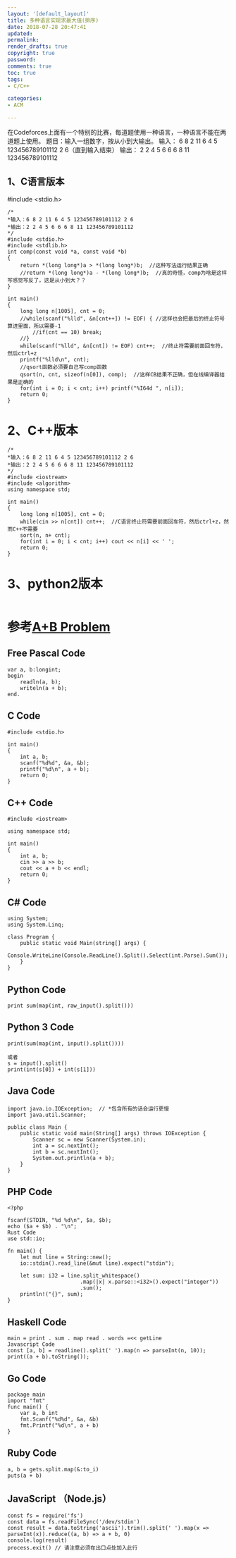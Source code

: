 ```yaml
---
layout: '[default_layout]'   
title: 多种语言实现求最大值(排序)           
date: 2018-07-28 20:47:41  
updated: 
permalink: 
render_drafts: true
copyright: true
password: 
comments: true
toc: true                  
tags:                        
- C/C++

categories:                  
- ACM

---
```

在Codeforces上面有一个特别的比赛，每道题使用一种语言，一种语言不能在两道题上使用。
题目：输入一组数字，按从小到大输出。
输入： 6 8 2 11 6 4 5 123456789101112 2 6（直到输入结束）
输出： 2 2 4 5 6 6 6 8 11 123456789101112
<!--more-->

## 1、C语言版本
#include <stdio.h>
```
/*
*输入：6 8 2 11 6 4 5 123456789101112 2 6
*输出：2 2 4 5 6 6 6 8 11 123456789101112
*/
#include <stdio.h>
#include <stdlib.h>
int comp(const void *a, const void *b)
{
    return *(long long*)a > *(long long*)b;  //这种写法运行结果正确
    //return *(long long*)a - *(long long*)b;  //真的奇怪，comp为啥是这样写感觉写反了，这是从小到大？？
}

int main()
{
    long long n[1005], cnt = 0;
    //while(scanf("%lld", &n[cnt++]) != EOF) { //这样也会把最后的终止符号算进里面，所以需要-1
        //if(cnt == 10) break;
    //}
    while(scanf("%lld", &n[cnt]) != EOF) cnt++;  //终止符需要前面回车符，然后ctrl+z
    printf("%lld\n", cnt);
    //qsort函数必须要自己写comp函数
    qsort(n, cnt, sizeof(n[0]), comp);  //这样CB结果不正确，但在线编译器结果是正确的
    for(int i = 0; i < cnt; i++) printf("%I64d ", n[i]);
    return 0;
}

```

# 2、C++版本
```
/*
*输入：6 8 2 11 6 4 5 123456789101112 2 6
*输出：2 2 4 5 6 6 6 8 11 123456789101112
*/
#include <iostream>
#include <algorithm>
using namespace std;

int main()
{
    long long n[1005], cnt = 0;
    while(cin >> n[cnt]) cnt++;  //C语言终止符需要前面回车符，然后ctrl+z，然而C++不需要
    sort(n, n+ cnt);
    for(int i = 0; i < cnt; i++) cout << n[i] << ' ';
    return 0;
}
```

# 3、python2版本
```
```

# 参考[A+B Problem](https://vijos.org/p/1000)
## Free Pascal Code
```
var a, b:longint;
begin
    readln(a, b);
    writeln(a + b);
end.
```

## C Code
```
#include <stdio.h>

int main()
{
    int a, b;
    scanf("%d%d", &a, &b);
    printf("%d\n", a + b);
    return 0;
}
```

## C++ Code
```
#include <iostream>

using namespace std;

int main()
{
    int a, b;
    cin >> a >> b;
    cout << a + b << endl;
    return 0;
}
```

## C# Code
```
using System;
using System.Linq;

class Program {
    public static void Main(string[] args) {
        Console.WriteLine(Console.ReadLine().Split().Select(int.Parse).Sum());
    }
}
```

## Python Code
```
print sum(map(int, raw_input().split()))
```

## Python 3 Code
```
print(sum(map(int, input().split())))

或者
s = input().split()
print(int(s[0]) + int(s[1]))
```

## Java Code
```
import java.io.IOException;  // *包含所有的话会运行更慢
import java.util.Scanner;

public class Main {
    public static void main(String[] args) throws IOException {
        Scanner sc = new Scanner(System.in);
        int a = sc.nextInt();
        int b = sc.nextInt();
        System.out.println(a + b);
    }
}
```

## PHP Code
```
<?php

fscanf(STDIN, "%d %d\n", $a, $b);
echo ($a + $b) . "\n";
Rust Code
use std::io;
 
fn main() {
    let mut line = String::new();
    io::stdin().read_line(&mut line).expect("stdin");
 
    let sum: i32 = line.split_whitespace()
                       .map(|x| x.parse::<i32>().expect("integer"))
                       .sum(); 
    println!("{}", sum);
}
```

## Haskell Code
```
main = print . sum . map read . words =<< getLine
Javascript Code
const [a, b] = readline().split(' ').map(n => parseInt(n, 10));
print((a + b).toString());
```

## Go Code
```
package main
import "fmt"
func main() {
    var a, b int
    fmt.Scanf("%d%d", &a, &b)
    fmt.Printf("%d\n", a + b)
}
```

## Ruby Code
```
a, b = gets.split.map(&:to_i)
puts(a + b)
```

## JavaScript （Node.js）
```
const fs = require('fs')
const data = fs.readFileSync('/dev/stdin')
const result = data.toString('ascii').trim().split(' ').map(x => parseInt(x)).reduce((a, b) => a + b, 0)
console.log(result)
process.exit() // 请注意必须在出口点处加入此行
```
